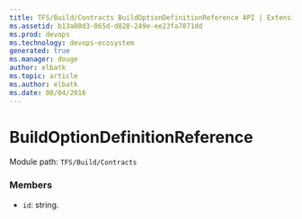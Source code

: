 ```yaml
---
title: TFS/Build/Contracts BuildOptionDefinitionReference API | Extensions for Visual Studio Team Services
ms.assetid: b13a80d3-865d-d828-249e-ee23fa7871dd
ms.prod: devops
ms.technology: devops-ecosystem
generated: true
ms.manager: douge
author: elbatk
ms.topic: article
ms.author: elbatk
ms.date: 08/04/2016
---
```


# BuildOptionDefinitionReference

Module path: `TFS/Build/Contracts`


### Members

* `id`: string. 

